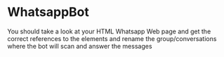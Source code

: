 # WhatsappBot

You should take a look at your HTML Whatsapp Web page and get the correct references to the elements and rename the group/conversations where the bot will scan and answer the messages
